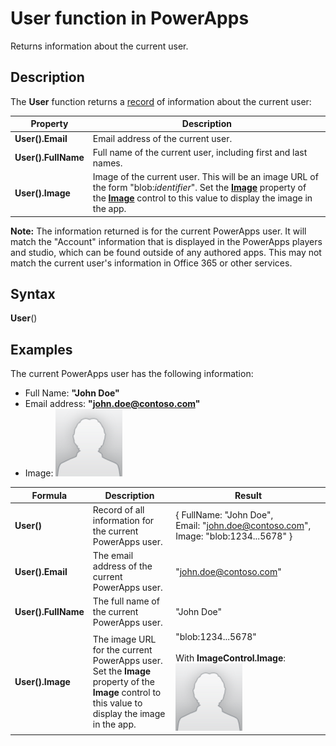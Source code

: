 <properties
	pageTitle="User function | Microsoft PowerApps"
	description="Reference information, including syntax, for the User function in PowerApps"
	services=""
	suite="powerapps"
	documentationCenter="na"
	authors="gregli-msft"
	manager="anneta"
	editor=""
	tags=""/>

<tags
   ms.service="powerapps"
   ms.devlang="na"
   ms.topic="article"
   ms.tgt_pltfrm="na"
   ms.workload="na"
   ms.date="11/07/2016"
   ms.author="gregli"/>

# User function in PowerApps #

Returns information about the current user.

## Description ##

The **User** function returns a [record](../working-with-tables.md#records) of information about the current user:

| Property | Description |
|----------|-------------|
| **User().Email** | Email address of the current user. |
| **User().FullName** | Full name of the current user, including first and last names. |
| **User().Image** | Image of the current user. This will be an image URL of the form "blob:*identifier*". Set the **[Image](../controls/properties-visual.md)** property of the **[Image](../controls/control-image.md)** control to this value to display the image in the app. |

**Note:** The information returned is for the current PowerApps user.  It will match the "Account" information that is displayed in the PowerApps players and studio, which can be found outside of any authored apps.  This may not match the current user's information in Office 365 or other services.

## Syntax ##

**User**()

## Examples ##

The current PowerApps user has the following information:

- Full Name: **"John Doe"**
- Email address: **"john.doe@contoso.com"**
- Image: ![](media/function-user/john-doe-picture.png) 

| Formula | Description | Result | 
|---------|-------------|--------|
| **User()** | Record of all information for the current PowerApps user. | { FullName:&nbsp;"John Doe", Email:&nbsp;"john.doe@contoso.com", Image:&nbsp;"blob:1234...5678" } |
| **User().Email** | The email address of the current PowerApps user. | "john.doe@contoso.com" |
| **User().FullName** | The full name of the current PowerApps user. | "John Doe" |
| **User().Image** | The image URL for the current PowerApps user.  Set the **Image** property of the **Image** control to this value to display the image in the app. | "blob:1234...5678"<br><br>With **ImageControl.Image**:<br>![](media/function-user/john-doe-picture.png)|


